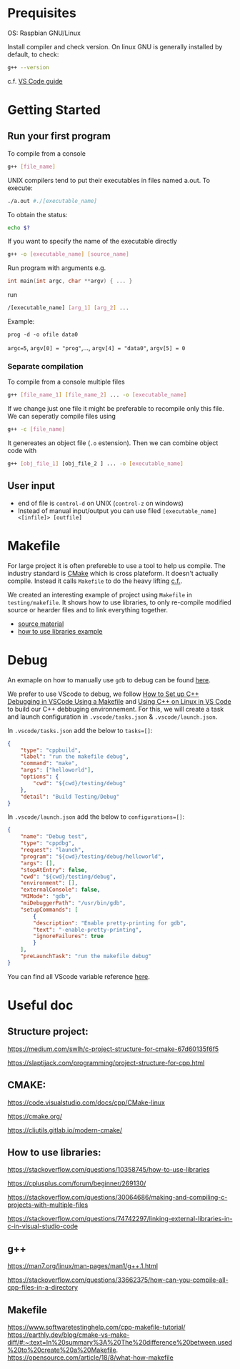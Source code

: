 # Prequisites 

OS: Raspbian GNU/Linux

Install compiler and check version. On linux GNU is generally installed by default, to check:

```Bash
g++ --version
```

c.f. [VS Code guide](https://code.visualstudio.com/docs/languages/cpp)

# Getting Started

## Run your first program

To compile from a console
```Bash
g++ [file_name]
```
UNIX compilers tend to put their executables in files named a.out.
To execute:
```Bash
./a.out #./[executable_name]
```
To obtain the status:
```Bash
echo $?
```
If you want to specify the name of the executable directly 

```Bash
g++ -o [executable_name] [source_name]
```

Run program with arguments e.g.
```cpp
int main(int argc, char **argv) { ... }
```
run 
```bash
/[executable_name] [arg_1] [arg_2] ...
```
Example:
```bsah
prog -d -o ofile data0
```
`argc=5`,  `argv[0] = "prog"`,..., `argv[4] = "data0"`, `argv[5] = 0`

### Separate compilation 

To compile from a console multiple files
```Bash
g++ [file_name_1] [file_name_2] ... -o [executable_name]
```
If we change just one file it might be preferable to recompile only this file.  We can seperatly compile files using 
```Bash
g++ -c [file_name] 
```
It genereates an object file (`.o` estension). Then we can combine object code with 
```Bash
g++ [obj_file_1] [obj_file_2 ] ... -o [executable_name]
```

## User input 

- end of file is `control-d` on UNIX (`control-z` on windows)
- Instead of manual input/output you can use filed `[executable_name] <[infile]> [outfile]`

# Makefile

For large project it is often prefereble to use a tool to help us compile. The industry standard is [CMake](https://cmake.org/) which is cross plateform. It doesn't actually compile. Instead it calls `Makefile` to do the heavy lifting [c.f.](https://earthly.dev/blog/cmake-vs-make-diff/#:~:text=In%20summary%3A%20The%20difference%20between,used%20to%20create%20a%20Makefile).

We created an interesting example of project using `Makefile` in `testing/makefile`. It shows how to use libraries, to only re-compile modified source or hearder files and to link everything together.

- [source material](https://opensource.com/article/18/8/what-how-makefile)
- [how to use libraries example](https://stackoverflow.com/questions/10358745/how-to-use-libraries)


# Debug

An exmaple on how to manually use `gdb` to debug can be found [here](https://www.bitdegree.org/learn/gdb-debugger).

We prefer to use VScode to debug, we follow [How to Set up C++ Debugging in VSCode Using a Makefile](https://hackernoon.com/how-to-set-up-c-debugging-in-vscode-using-a-makefile) and [Using C++ on Linux in VS Code](https://code.visualstudio.com/docs/cpp/config-linux) to build our C++ debbuging environnement. For this, we will create a task and launch configuration in `.vscode/tasks.json` & `.vscode/launch.json`.

In `.vscode/tasks.json` add the below to `tasks=[]`:
```json
{
    "type": "cppbuild",
    "label": "run the makefile debug",
    "command": "make",
    "args": ["helloworld"],
    "options": {
        "cwd": "${cwd}/testing/debug"
    },
    "detail": "Build Testing/Debug"
}
```
In `.vscode/launch.json` add the below to `configurations=[]`:
```json
{
    "name": "Debug test",
    "type": "cppdbg",
    "request": "launch",
    "program": "${cwd}/testing/debug/helloworld",
    "args": [],
    "stopAtEntry": false,
    "cwd": "${cwd}/testing/debug",
    "environment": [],
    "externalConsole": false,
    "MIMode": "gdb",
    "miDebuggerPath": "/usr/bin/gdb",
    "setupCommands": [
        {
        "description": "Enable pretty-printing for gdb",
        "text": "-enable-pretty-printing",
        "ignoreFailures": true
        }
    ],
    "preLaunchTask": "run the makefile debug"
}
```

You can find all VScode variable reference [here](https://code.visualstudio.com/docs/editor/variables-reference).

# Useful doc

## Structure project:

https://medium.com/swlh/c-project-structure-for-cmake-67d60135f6f5

https://slaptijack.com/programming/project-structure-for-cpp.html

 

## CMAKE:

https://code.visualstudio.com/docs/cpp/CMake-linux

https://cmake.org/

https://cliutils.gitlab.io/modern-cmake/

 

## How to use libraries:

https://stackoverflow.com/questions/10358745/how-to-use-libraries

https://cplusplus.com/forum/beginner/269130/

https://stackoverflow.com/questions/30064686/making-and-compiling-c-projects-with-multiple-files

https://stackoverflow.com/questions/74742297/linking-external-libraries-in-c-in-visual-studio-code

 

## g++

https://man7.org/linux/man-pages/man1/g++.1.html

https://stackoverflow.com/questions/33662375/how-can-you-compile-all-cpp-files-in-a-directory

## Makefile

https://www.softwaretestinghelp.com/cpp-makefile-tutorial/
https://earthly.dev/blog/cmake-vs-make-diff/#:~:text=In%20summary%3A%20The%20difference%20between,used%20to%20create%20a%20Makefile.
https://opensource.com/article/18/8/what-how-makefile
